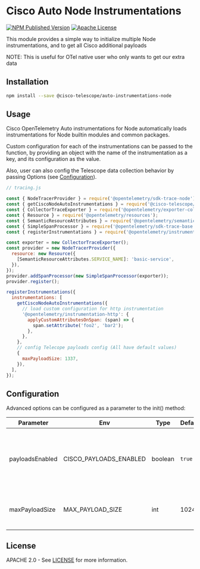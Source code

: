 # Cisco Auto Node Instrumentations
[![NPM Published Version][npm-image]][npm-url]
[![Apache License][license-image]][license-image]


This module provides a simple way to initialize multiple Node instrumentations,
and to get all Cisco additional payloads

NOTE: This is useful for OTel native user who only wants to get our extra data

## Installation

```bash
npm install --save @cisco-telescope/auto-instrumentations-node
```

## Usage

Cisco OpenTelemetry Auto instrumentations for Node automatically loads instrumentations for Node builtin modules and common packages.

Custom configuration for each of the instrumentations can be passed to the function, by providing an object with the name of the instrumentation as a key, and its configuration as the value.

Also, user can also config the Telescope data collection behavior by passing Options (see [Configuration](#configuration)).


```javascript
// tracing.js

const { NodeTracerProvider } = require('@opentelemetry/sdk-trace-node');
const { getCiscoNodeAutoInstrumentations } = require('@cisco-telescope/auto-instrumentations-node');
const { CollectorTraceExporter } = require('@opentelemetry/exporter-collector');
const { Resource } = require('@opentelemetry/resources');
const { SemanticResourceAttributes } = require('@opentelemetry/semantic-conventions');
const { SimpleSpanProcessor } = require('@opentelemetry/sdk-trace-base');
const { registerInstrumentations } = require('@opentelemetry/instrumentation');

const exporter = new CollectorTraceExporter();
const provider = new NodeTracerProvider({
  resource: new Resource({
    [SemanticResourceAttributes.SERVICE_NAME]: 'basic-service',
  }),
});
provider.addSpanProcessor(new SimpleSpanProcessor(exporter));
provider.register();

registerInstrumentations({
  instrumentations: [
    getCiscoNodeAutoInstrumentations({
      // load custom configuration for http instrumentation
      '@opentelemetry/instrumentation-http': {
        applyCustomAttributesOnSpan: (span) => {
          span.setAttribute('foo2', 'bar2');
        },
      },
    },
    // config Telecope payloads config (All have default values)
    {
      maxPayloadSize: 1337,
    }),
  ],
});

```

## Configuration

Advanced options can be configured as a parameter to the init() method:

| Parameter       | Env                    | Type    | Default       | Description                                                                                                                                                                                                                      |
| --------------- | ---------------------- | ------- | ------------- | -------------------------------------------------------------------------------------------------------------------------------------------------------------------------------------------------------------------------------- |
| payloadsEnabled | CISCO_PAYLOADS_ENABLED | boolean | `true`        | Whether the span should include paylaods or not according to [this list](https://github.com/epsagon/cisco-otel-distribution-specifications/blob/7594c0d2f6504e59e1b8c238426eba5171155b90/packages/js/src/payload_attributes.ts). |
| maxPayloadSize  | MAX_PAYLOAD_SIZE       | int |  1024        | Max payload size to collect per attribute |


## License

APACHE 2.0 - See [LICENSE][license-url] for more information.

[npm-url]: https://www.npmjs.com/package/@cisco-telescope/auto-instrumentations-node
[npm-image]: https://img.shields.io/npm/v/@cisco-telescope/auto-instrumentations-node/latest?label=%40cisco-telescope%2Fauto-instrumentations-node&style=for-the-badge
[license-url]: https://github.com/https://github.com/cisco-open/otel-js/blob/main/LICENSE
[license-image]: https://img.shields.io/badge/license-Apache_2.0-green.svg?style=for-the-badge

